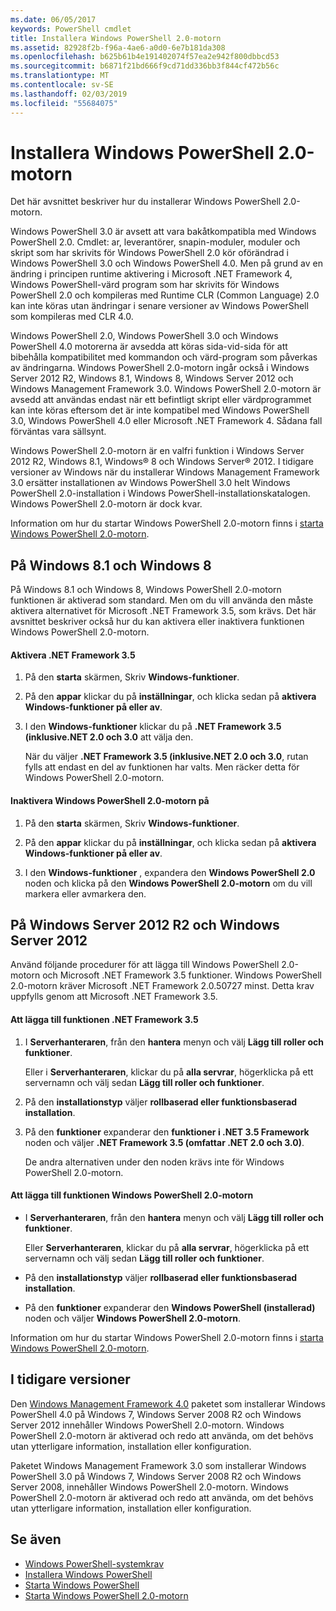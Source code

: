 ```yaml
---
ms.date: 06/05/2017
keywords: PowerShell cmdlet
title: Installera Windows PowerShell 2.0-motorn
ms.assetid: 82928f2b-f96a-4ae6-a0d0-6e7b181da308
ms.openlocfilehash: b625b61b4e191402074f57ea2e942f800dbbcd53
ms.sourcegitcommit: b6871f21bd666f9cd71dd336bb3f844cf472b56c
ms.translationtype: MT
ms.contentlocale: sv-SE
ms.lasthandoff: 02/03/2019
ms.locfileid: "55684075"
---
```

# <a name="installing-the-windows-powershell-20-engine"></a>Installera Windows PowerShell 2.0-motorn
Det här avsnittet beskriver hur du installerar Windows PowerShell 2.0-motorn.

Windows PowerShell 3.0 är avsett att vara bakåtkompatibla med Windows PowerShell 2.0. Cmdlet: ar, leverantörer, snapin-moduler, moduler och skript som har skrivits för Windows PowerShell 2.0 kör oförändrad i Windows PowerShell 3.0 och Windows PowerShell 4.0. Men på grund av en ändring i principen runtime aktivering i Microsoft .NET Framework 4, Windows PowerShell-värd program som har skrivits för Windows PowerShell 2.0 och kompileras med Runtime CLR (Common Language) 2.0 kan inte köras utan ändringar i senare versioner av Windows PowerShell som kompileras med CLR 4.0.

Windows PowerShell 2.0, Windows PowerShell 3.0 och Windows PowerShell 4.0 motorerna är avsedda att köras sida-vid-sida för att bibehålla kompatibilitet med kommandon och värd-program som påverkas av ändringarna. Windows PowerShell 2.0-motorn ingår också i Windows Server 2012 R2, Windows 8.1, Windows 8, Windows Server 2012 och Windows Management Framework 3.0. Windows PowerShell 2.0-motorn är avsedd att användas endast när ett befintligt skript eller värdprogrammet kan inte köras eftersom det är inte kompatibel med Windows PowerShell 3.0, Windows PowerShell 4.0 eller Microsoft .NET Framework 4. Sådana fall förväntas vara sällsynt.

Windows PowerShell 2.0-motorn är en valfri funktion i Windows Server 2012 R2, Windows 8.1, Windows® 8 och Windows Server® 2012. I tidigare versioner av Windows när du installerar Windows Management Framework 3.0 ersätter installationen av Windows PowerShell 3.0 helt Windows PowerShell 2.0-installation i Windows PowerShell-installationskatalogen. Windows PowerShell 2.0-motorn är dock kvar.

Information om hur du startar Windows PowerShell 2.0-motorn finns i [starta Windows PowerShell 2.0-motorn](../getting-started/Starting-the-Windows-PowerShell-2.0-Engine.md).

## <a name="on-windows-81-and-windows-8"></a>På Windows 8.1 och Windows 8
På Windows 8.1 och Windows 8, Windows PowerShell 2.0-motorn funktionen är aktiverad som standard. Men om du vill använda den måste aktivera alternativet för Microsoft .NET Framework 3.5, som krävs. Det här avsnittet beskriver också hur du kan aktivera eller inaktivera funktionen Windows PowerShell 2.0-motorn.

#### <a name="to-turn-on-net-framework-35"></a>Aktivera .NET Framework 3.5

1. På den **starta** skärmen, Skriv **Windows-funktioner**.

2. På den **appar** klickar du på **inställningar**, och klicka sedan på **aktivera Windows-funktioner på eller av**.

3. I den **Windows-funktioner** klickar du på **.NET Framework 3.5 (inklusive.NET 2.0 och 3.0** att välja den.

    När du väljer **.NET Framework 3.5 (inklusive.NET 2.0 och 3.0**, rutan fylls att endast en del av funktionen har valts. Men räcker detta för Windows PowerShell 2.0-motorn.

#### <a name="to-turn-the-windows-powershell-20-engine-on-and-off"></a>Inaktivera Windows PowerShell 2.0-motorn på

1. På den **starta** skärmen, Skriv **Windows-funktioner**.

2. På den **appar** klickar du på **inställningar**, och klicka sedan på **aktivera Windows-funktioner på eller av**.

3. I den **Windows-funktioner** , expandera den **Windows PowerShell 2.0** noden och klicka på den **Windows PowerShell 2.0-motorn** om du vill markera eller avmarkera den.

## <a name="on-windows-server-2012-r2-and-windows-server-2012"></a>På Windows Server 2012 R2 och Windows Server 2012
Använd följande procedurer för att lägga till Windows PowerShell 2.0-motorn och Microsoft .NET Framework 3.5 funktioner. Windows PowerShell 2.0-motorn kräver Microsoft .NET Framework 2.0.50727 minst. Detta krav uppfylls genom att Microsoft .NET Framework 3.5.

#### <a name="to-add-the-net-framework-35-feature"></a>Att lägga till funktionen .NET Framework 3.5

1. I **Serverhanteraren**, från den **hantera** menyn och välj **Lägg till roller och funktioner**.

    Eller i **Serverhanteraren**, klickar du på **alla servrar**, högerklicka på ett servernamn och välj sedan **Lägg till roller och funktioner**.

2. På den **installationstyp** väljer **rollbaserad eller funktionsbaserad installation**.

3. På den **funktioner** expanderar den **funktioner i .NET 3.5 Framework** noden och väljer **.NET Framework 3.5 (omfattar .NET 2.0 och 3.0)**.

    De andra alternativen under den noden krävs inte för Windows PowerShell 2.0-motorn.

#### <a name="to-add-the-windows-powershell-20-engine-feature"></a>Att lägga till funktionen Windows PowerShell 2.0-motorn

- I **Serverhanteraren**, från den **hantera** menyn och välj **Lägg till roller och funktioner**.

    Eller **Serverhanteraren**, klickar du på **alla servrar**, högerklicka på ett servernamn och välj sedan **Lägg till roller och funktioner**.

- På den **installationstyp** väljer **rollbaserad eller funktionsbaserad installation**.

- På den **funktioner** expanderar den **Windows PowerShell (installerad)** noden och väljer **Windows PowerShell 2.0-motorn**.

Information om hur du startar Windows PowerShell 2.0-motorn finns i [starta Windows PowerShell 2.0-motorn](../getting-started/Starting-the-Windows-PowerShell-2.0-Engine.md).

## <a name="on-earlier-systems"></a>I tidigare versioner
Den [Windows Management Framework 4.0](https://go.microsoft.com/fwlink/?LinkID=293881) paketet som installerar Windows PowerShell 4.0 på Windows 7, Windows Server 2008 R2 och Windows Server 2012 innehåller Windows PowerShell 2.0-motorn. Windows PowerShell 2.0-motorn är aktiverad och redo att använda, om det behövs utan ytterligare information, installation eller konfiguration.

Paketet Windows Management Framework 3.0 som installerar Windows PowerShell 3.0 på Windows 7, Windows Server 2008 R2 och Windows Server 2008, innehåller Windows PowerShell 2.0-motorn. Windows PowerShell 2.0-motorn är aktiverad och redo att använda, om det behövs utan ytterligare information, installation eller konfiguration.

## <a name="see-also"></a>Se även
- [Windows PowerShell-systemkrav](Windows-PowerShell-System-Requirements.md)
- [Installera Windows PowerShell](Installing-Windows-PowerShell.md)
- [Starta Windows PowerShell](https://technet.microsoft.com/en-us/library/8ec8c2d7-8e7c-4722-a3d2-498fe5739a8e)
- [Starta Windows PowerShell 2.0-motorn](../getting-started/Starting-the-Windows-PowerShell-2.0-Engine.md)
